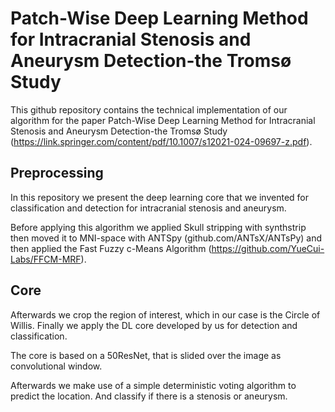 # Patch-Wise Deep Learning Method for Intracranial Stenosis and Aneurysm Detection-the Tromsø Study

This github repository contains the technical implementation of our algorithm for the paper Patch-Wise Deep Learning Method for Intracranial Stenosis and Aneurysm Detection-the Tromsø Study (https://link.springer.com/content/pdf/10.1007/s12021-024-09697-z.pdf).
## Preprocessing
In this repository we present the deep learning core that we invented for classification and detection for intracranial stenosis and aneurysm.

Before applying this algorithm we applied Skull stripping with synthstrip then moved it to MNI-space with ANTSpy (github.com/ANTsX/ANTsPy) and then applied the Fast Fuzzy c-Means Algorithm (https://github.com/YueCui-Labs/FFCM-MRF).


## Core
Afterwards we crop the region of interest, which in our case is the Circle of Willis. Finally we apply the DL core developed by us for detection and classification. 

The core is based on a 50ResNet, that is slided over the image as convolutional window.

Afterwards we make use of a simple deterministic voting algorithm to predict the location. And classify if there is a stenosis or aneurysm. 
